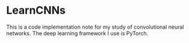 # LearnCNNs
This is a code implementation note for my study of convolutional neural networks. The deep learning framework I use is PyTorch.
